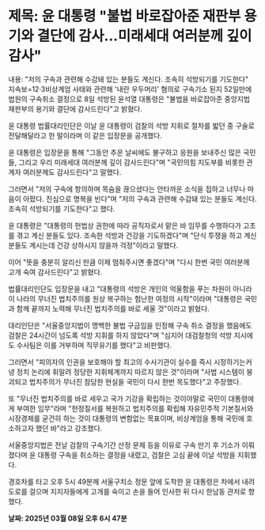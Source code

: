 # **제목: 윤 대통령 "불법 바로잡아준 재판부 용기와 결단에 감사...미래세대 여러분께 깊이 감사"**

  내용: "저의 구속과 관련해 수감돼 있는 분들도 계신다. 조속히 석방되기를 기도한다"  
지속보=12·3비상계엄 사태와 관련해 '내란 우두머리' 혐의로 구속기소 된지 52일만에 법원의 구속취소 결정으로 8일 석방된 윤석열 대통령은 "불법을 바로잡아준 중앙지법 재판부의 용기와 결단에 감사드린다"고 밝혔다.  

윤 대통령 법률대리인단은 이날 윤 대통령이 검찰의 석방 지휘로 절차를 밟던 중 구술로 전달해달라고 한 말이라며 이 같은 입장문을 공개했다.  

윤 대통령은 입장문을 통해 "그동안 추운 날씨에도 불구하고 응원을 보내주신 많은 국민들, 그리고 우리 미래세대 여러분께 깊이 감사드린다"며 "국민의힘 지도부를 비롯한 관계자 여러분께도 감사드린다"고 말했다.  

그러면서 "저의 구속에 항의하며 목숨을 끊으셨다는 안타까운 소식을 접하고 너무나 마음이 아팠다. 진심으로 명복을 빈다"며 "저의 구속과 관련해 수감돼 있는 분들도 계신다. 조속히 석방되기를 기도한다"고 했다.  

윤 대통령은 "대통령의 헌법상 권한에 따라 공직자로서 맡은 바 임무를 수행하다가 고초를 겪고 계신 분들도 있다. 조속한 석방과 건강을 기도하겠다"며 "단식 투쟁을 하고 계신 분들도 계시는데 건강 상하시지 않을까 걱정"이라고 말했다.  

이어 "뜻을 충분히 알리신 만큼 이제 멈춰주시면 좋겠다"며 "다시 한번 국민 여러분께 고개 숙여 감사드린다"고 밝혔다.  

법률대리인단도 입장문을 내고 "대통령의 석방은 개인의 억울함을 푸는 차원이 아니라 이 나라의 무너진 법치주의를 원상 복구하는 험난한 여정의 시작"이라며 "대통령은 국민과 함께 끝까지 노력해 무너진 법치주의를 바로 세울 것"이라고 밝혔다.  

대리인단은 "서울중앙지법이 명백한 불법 구금임을 인정해 구속 취소 결정을 했음에도 검찰은 24시간이 넘도록 석방 지휘를 하지 않았다"며 "심지어 대검찰청의 석방 지시에도 수사팀은 이를 거부하며 직무유기를 했다"고 비판했다.  

그러면서 "피의자의 인권을 보호해야 할 최고의 수사기관이 실수를 즉시 시정하기는커녕 정치 논리에 휘말려 정당한 지휘체계까지 따르지 않은 것"이라며 "사법 시스템이 붕괴되고 법치주의가 무너진 참담한 현실을 국민이 다시 한번 목도했다"고 주장했다.  

또 "무너진 법치주의를 바로 세우고 국가 기강을 확립하는 것이야말로 국민이 대통령에게 부여한 임무"라며 "헌정질서를 복원하고 법치주의를 확립해 자유민주적 기본질서와 시장경제를 굳건히 하는 것이 대통령의 변함없는 목표이며, 비상계엄을 통해 국민에 호소하고자 했던 바"라고 강조했다.  

서울중앙지법은 전날 검찰의 구속기간 산정 문제 등을 이유로 구속 만기 후 기소가 이뤄졌다며 윤 대통령 구속을 취소하는 결정을 내렸고, 검찰은 고심 끝에 이날 석방을 지휘했다.  

경호차를 타고 오후 5시 49분께 서울구치소 정문 앞에 도착한 윤 대통령은 차에서 내려 도로를 걸으며 지지자들에게 고개를 숙이고 손을 들어 인사한 뒤 다시 한남동 관저로 향했다.

  **날짜: 2025년 03월 08일 오후 6시 47분**